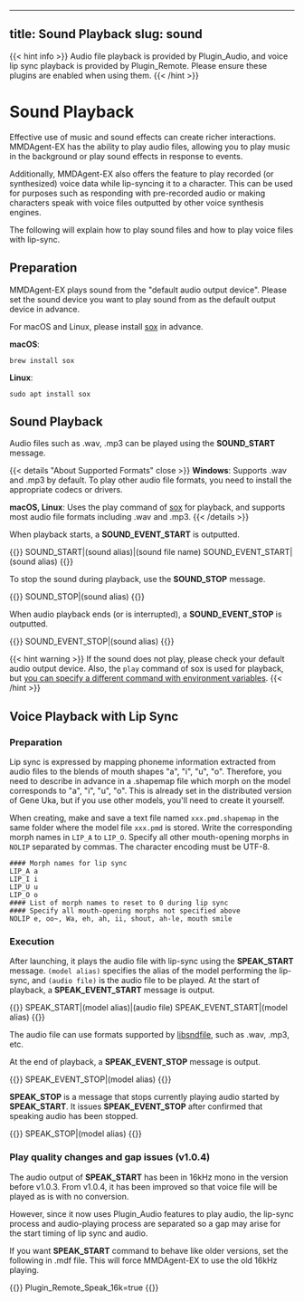

---
title: Sound Playback
slug: sound
---
{{< hint info >}}
Audio file playback is provided by Plugin_Audio, and voice lip sync playback is provided by Plugin_Remote. Please ensure these plugins are enabled when using them.
{{< /hint >}}

# Sound Playback

Effective use of music and sound effects can create richer interactions. MMDAgent-EX has the ability to play audio files, allowing you to play music in the background or play sound effects in response to events.

Additionally, MMDAgent-EX also offers the feature to play recorded (or synthesized) voice data while lip-syncing it to a character. This can be used for purposes such as responding with pre-recorded audio or making characters speak with voice files outputted by other voice synthesis engines.

The following will explain how to play sound files and how to play voice files with lip-sync.

## Preparation

MMDAgent-EX plays sound from the "default audio output device". Please set the sound device you want to play sound from as the default output device in advance.

For macOS and Linux, please install [sox](https://sourceforge.net/projects/sox/) in advance.

**macOS**:

```shell
brew install sox
```

**Linux**:

```shell
sudo apt install sox
```


## Sound Playback

Audio files such as .wav, .mp3 can be played using the **SOUND_START** message.

{{< details "About Supported Formats" close >}}
**Windows**: Supports .wav and .mp3 by default. To play other audio file formats, you need to install the appropriate codecs or drivers.

**macOS, Linux**: Uses the play command of [sox](https://sourceforge.net/projects/sox/) for playback, and supports most audio file formats including .wav and .mp3.
{{< /details >}}

When playback starts, a **SOUND_EVENT_START** is outputted.

{{<message>}}
SOUND_START|(sound alias)|(sound file name)
SOUND_EVENT_START|(sound alias)
{{</message>}}

To stop the sound during playback, use the **SOUND_STOP** message.

{{<message>}}
SOUND_STOP|(sound alias)
{{</message>}}

When audio playback ends (or is interrupted), a **SOUND_EVENT_STOP** is outputted.

{{<message>}}
SOUND_EVENT_STOP|(sound alias)
{{</message>}}

{{< hint warning >}}
If the sound does not play, please check your default audio output device. Also, the `play` command of sox is used for playback, but [you can specify a different command with environment variables](../envval/#audio_start-playback-command-play).
{{< /hint >}}

## Voice Playback with Lip Sync

### Preparation

Lip sync is expressed by mapping phoneme information extracted from audio files to the blends of mouth shapes "a", "i", "u", "o". Therefore, you need to describe in advance in a .shapemap file which morph on the model corresponds to "a", "i", "u", "o". This is already set in the distributed version of Gene Uka, but if you use other models, you'll need to create it yourself.

When creating, make and save a text file named `xxx.pmd.shapemap` in the same folder where the model file `xxx.pmd` is stored. Write the corresponding morph names in `LIP_A` to `LIP_O`. Specify all other mouth-opening morphs in `NOLIP` separated by commas. The character encoding must be UTF-8.

```text
#### Morph names for lip sync
LIP_A a
LIP_I i
LIP_U u
LIP_O o
#### List of morph names to reset to 0 during lip sync
#### Specify all mouth-opening morphs not specified above
NOLIP e, oo~, Wa, eh, ah, ii, shout, ah-le, mouth smile
```

### Execution

After launching, it plays the audio file with lip-sync using the **SPEAK_START** message. `(model alias)` specifies the alias of the model performing the lip-sync, and `(audio file)` is the audio file to be played. At the start of playback, a **SPEAK_EVENT_START** message is output.

{{<message>}}
SPEAK_START|(model alias)|(audio file)
SPEAK_EVENT_START|(model alias)
{{</message>}}

The audio file can use formats supported by [libsndfile](https://libsndfile.github.io/libsndfile/formats.html), such as .wav, .mp3, etc.

At the end of playback, a **SPEAK_EVENT_STOP** message is output.

{{<message>}}
SPEAK_EVENT_STOP|(model alias)
{{</message>}}

**SPEAK_STOP** is a message that stops currently playing audio started by **SPEAK_START**.  It issues **SPEAK_EVENT_STOP** after confirmed that speaking audio has been stopped.

{{<message>}}
SPEAK_STOP|(model alias)
{{</message>}}

### Play quality changes and gap issues (v1.0.4)

The audio output of **SPEAK_START** has been in 16kHz mono in the version before v1.0.3.  From v1.0.4, it has been improved so that voice file will be played as is with no conversion.

However, since it now uses Plugin_Audio features to play audio, the lip-sync process and audio-playing process are separated so a gap may arise for the start timing of lip sync and audio.

If you want **SPEAK_START** command to behave like older versions, set the following in .mdf file.  This will force MMDAgent-EX to use the old 16kHz playing.

{{<mdf>}}
Plugin_Remote_Speak_16k=true
{{</mdf>}}
